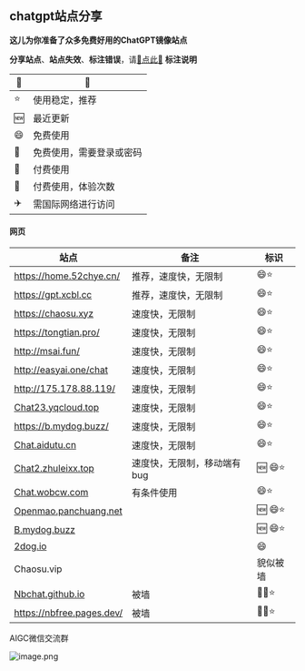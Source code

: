 ## chatgpt站点分享

**这儿为你准备了众多免费好用的ChatGPT镜像站点**

**分享站点**、**站点失效**、**标注错误**，请[🌺点此🌺](https://github.com/webpon/freegpt/issues)
**标注说明**

| 🔖    | 📓                        |
| ---- | ------------------------ |
| ⭐    | 使用稳定，推荐           |
| 🆕    | 最近更新                 |
| 😄    | 免费使用                 |
| 🔑    | 免费使用，需要登录或密码 |
| 🤑    | 付费使用                 |
| 🎁    | 付费使用，体验次数       |
| ✈️    | 需国际网络进行访问       |

#### 网页
| 站点                                                         | 备注                         | 标识 |
| ------------------------------------------------------------ | --------------------------- | ---- |
| https://home.52chye.cn/                                      | 推荐，速度快，无限制        | 😄⭐   |
| https://gpt.xcbl.cc                                          | 推荐，速度快，无限制        | 😄⭐   |
| https://chaosu.xyz                                           | 速度快，无限制              | 😄⭐   |
| https://tongtian.pro/                                        | 速度快，无限制              | 😄⭐   |
| http://msai.fun/                                             | 速度快，无限制              | 😄⭐   |
| http://easyai.one/chat                                       | 速度快，无限制              | 😄⭐   |
| http://175.178.88.119/                                       | 速度快，无限制              | 😄⭐   |
| [Chat23.yqcloud.top](https://Chat23.yqcloud.top)             | 速度快，无限制              | 😄⭐   |
| https://b.mydog.buzz/                                        | 速度快，无限制              | 😄⭐   |
| [Chat.aidutu.cn](https://Chat.aidutu.cn)                     | 速度快，无限制              | 😄⭐   |
| [Chat2.zhuleixx.top](https://Chat2.zhuleixx.top)             | 速度快，无限制，移动端有bug | 🆕 😄⭐ |
| [Chat.wobcw.com](https://Chat.wobcw.com)                     | 有条件使用                  | 😄⭐   |
| [Openmao.panchuang.net](http://cc.ai55.cc/url/?id=VFZFRUltWHM4eFdoMjdEdlZHS0tteFNwZlFJblRycE9Vb0JWVm41ditZMD0=) |                             | 🆕 😄⭐ |
| [B.mydog.buzz](https://B.mydog.buzz)                         |                             | 🆕 😄⭐ |
| [2dog.io](https://2dog.io)                                   |                             | 😄    |
| Chaosu.vip                                |                  | 貌似被墙                     |🛫😄⭐ 
| [Nbchat.github.io](https://nbchat.github.io)                 |  被墙                        | 🛫😄⭐  |
| https://nbfree.pages.dev/                                    | 被墙                         | 🛫😄⭐   |

AIGC微信交流群

![image.png](https://23.224.49.110/static/image/aigc.jpg)